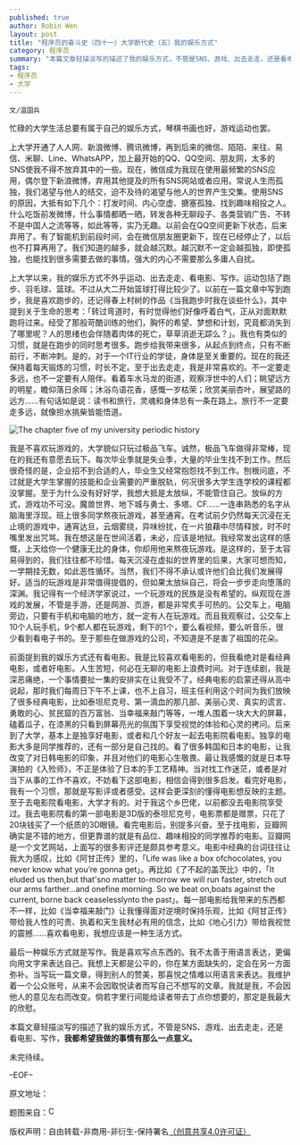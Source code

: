 ```yaml
---
published: true
author: Robin Wen
layout: post
title: "程序员的奋斗史（四十一）大学断代史（五）我的娱乐方式"
category: 程序员
summary: "本篇文章轻描淡写的描述了我的娱乐方式，不管是SNS、游戏、出去走走，还是看电影、写作，我都希望我做的事情有那么一点意义。"
tags: 
- 程序员
- 大学
---
```


`文/温国兵`

忙碌的大学生活总要有属于自己的娱乐方式，琴棋书画也好，游戏运动也罢。

上大学开通了人人网、新浪微博、腾讯微博，再到后来的微信、陌陌、来往、易信、米聊、Line、WhatsAPP，加上最开始的QQ、QQ空间、朋友网，太多的SNS使我不得不放弃其中的一些。现在，微信成为我现在使用最频繁的SNS应用，偶尔登下新浪微博，弃用其他提及的所有SNS网站或者应用。常说人生而孤独，我们渴望与他人的结交，迫不及待的渴望与他人的世界产生交集。使用SNS的原因，大抵有如下几个：打发时间、内心空虚、搪塞孤独、找到趣味相投之人。什么吃饭前发微博，什么事情都晒一晒，转发各种无聊段子、各类营销广告、不转不是中国人之流等等，如此等等，实乃无趣。以前会在QQ空间更新下状态，后来弃用了。有了智能机到前段时间，会在微信朋友圈更新下，现在已经停止了，以后也不打算再用了。我们知道的越多，就会越沉默。越沉默不一定会越孤独，即使孤独，也能找到很多需要去做的事情。强大的内心不需要那么多庸人自扰。

上大学以来，我的娱乐方式不外乎运动、出去走走、看电影、写作。运动包括了跑步、羽毛球、篮球。不过从大二开始篮球打得比较少了。以前在一篇文章中写到跑步，我是喜欢跑步的，还记得春上村树的作品《当我跑步时我在谈些什么》，其中提到关于生命的思考：「转过弯道时，有时觉得他们好像呼着白气，正从对面默默跑将过来。经受了那般苛酷训练的他们，胸怀的希望、梦想和计划，究竟都消失到了哪里呢？人的思绪也会伴随着肉体的死亡，草草消逝无踪么？」。我也有类似的习惯，就是在跑步的同时思考很多。跑步给我带来很多，从起点到终点，只有不断前行，不断冲刺。是的，对于一个IT行业的学徒，身体是至关重要的。现在的我还保持着每天锻炼的习惯，时长不定。至于出去走走，我是非常喜欢的。不一定要走多远，也不一定要有人陪伴。看着车水马龙的街道，观察浮世中的人们；眺望远方的明星，瞻仰落日余晖；沐浴鸟语花香，感慨一岁枯荣；欣赏美丽杏叶，展望路的远方……有句话如是说：读书和旅行，灵魂和身体总有一条在路上。旅行不一定要走多远，就像担水挑柴皆能悟道。

![The chapter five of my university periodic history](https://cdn.wenguobing.com/P1RucDC.jpg)

我是不喜欢玩游戏的，大学貌似只玩过极品飞车。诚然，极品飞车做得非常棒，现在的我还有意愿去玩下。每次毕业季就是失业季，大量的毕业生找不到工作。然后很奇怪的是，企业招不到合适的人，毕业生又经常抱怨找不到工作。刨根问底，不过就是大学生掌握的技能和企业需要的严重脱轨，何况很多大学生连学校的课程都没掌握。至于为什么没有好好学，我想大抵是太放纵，不能管住自己。放纵的方式，游戏功不可没。魔兽世界、地下城与勇士、多塔、CF……一连串熟悉的名字从脑海里浮现。班上很多同学熬夜玩游戏，甚至通宵。在考试前夕仍然每天沉浸在无止境的游戏中，通宵达旦，云烟雾绕，异味纷扰，在一片狼藉中尽情释放，时不时嘴里发出咒骂。我在想这是在世间活着，未必，应该是地狱。我经常发出这样的感慨，上天给你一个健康无比的身体，你却用他来熬夜玩游戏。是这样的，至于太容易得到的，我们往往都不珍惜。每天沉浸在虚拟的世界里的后果，大家可想而知，一学期挂无数，如此恶性循环。当然，我们不得不承认或许他们会比我们发展得好。适当的玩游戏是非常值得提倡的，但如果太放纵自己，将会一步步走向堕落的深渊。我记得有一个经济学家说过，一个玩游戏的民族是没有希望的。纵观现在游戏的发展，不管是手游，还是网游、页游，都是非常炙手可热的。公交车上，电脑旁边，只要有手机和电脑的地方，就一定有人在玩游戏。而且我观察过，公交车上10个人玩手机，9个都人都在玩游戏，剩下的1个，要么看视频，要么听音乐，很少看到看电子书的。至于那些在做游戏的公司，不知道是不是害了祖国的花朵。

前面提到我的娱乐方式还有看电影。我是比较喜欢看电影的，但我看绝对是看经典电影，或者好电影。人生苦短，何必在无聊的电影上浪费时间。对于连续剧，我是深恶痛绝，一个事情要扯一集的安排实在让我受不了。经典电影的启蒙还得从高中说起，那时我们每周日下午不上课，也不上自习，班主任利用这个时间为我们放映了很多经典电影，比如泰坦尼克号、第一滴血的那几部、美丽心灵、真实的谎言、勇敢的心、贫民窟的百万富翁、当幸福来敲门等等，一堆人围着一块大大的屏幕，磕着瓜子，在漆黑的只看到屏幕亮光的氛围下享受视觉的体验和心灵的拷问。后来到了大学，基本上是独享好电影，或者和几个好友一起去电影院看电影。独享的电影大多是同学推荐的，还有一部分是自己找的。看了很多韩国和日本的电影，让我改变了对日韩电影的印象，并且对他们的电影心生敬畏。最让我感慨的就是日本导演拍的《入殓师》，不正是体验了日本的手工艺精神。当对找工作迷茫，或者是对当下从事的工作不喜欢，不妨看下这部电影，相信会得到很多启发。看完好电影，我有一个习惯，那就是写影评或者感受。这样会更深刻的懂得电影想反映的主题。至于去电影院看电影，大学才有的。对于我这个乡巴佬，以前都没去电影院享受过。我去电影院看的第一部电影是3D版的泰坦尼克号，电影票都是赠票，只花了20块钱买了一个纸质的3D眼镜。看完电影后，别提多兴奋。至于找电影，豆瓣网确实是不错的地方，但更靠谱的就是有品位、趣味相投的同学推荐的电影。豆瓣网是一个文艺网站，上面写的很多影评还是颇具参考意义。电影中经典的台词往往让我大为感叹，比如《阿甘正传》里的，「Life was like a box ofchocolates, you never know what you’re gonna get」。再比如《了不起的盖茨比》中的，「It eluded us then,but that'sno matter to-morrow we will run faster, stretch out our arms farther...and onefine morning. So we beat on,boats against the current, borne back ceaselesslynto the past」。每一部电影给我带来的东西都不一样，比如《当幸福来敲门》让我懂得面对逆境时保持乐观，比如《阿甘正传》带给我人性的可贵、执着和天生我材必有用的信念，比如《地心引力》带给我视觉的震撼……喜欢看电影，我想应该是一种生活方式。

最后一种娱乐方式就是写作。我是喜欢写点东西的。我不太善于用语言表达，更偏向用文字来表达自己。我想上天都是公平的，你在某方面缺失的，定会在另一方面弥补。当写玩一篇文章，得到别人的赞美，那喜悦之情难以用语言来表达。我维护着一个公众账号，从来不会因取悦读者而写自己不想写的文章。我就是我，不会因他人的意见左右而改变。倘若字里行间能给读者带去丁点你想要的，那定是我最大的欣慰。

本篇文章轻描淡写的描述了我的娱乐方式，不管是SNS、游戏、出去走走，还是看电影、写作，**我都希望我做的事情有那么一点意义。**

未完待续。

–EOF–

原文地址：<a href="http://blog.csdn.net/justdb/article/details/35778205" target="_blank"><img src="https://cdn.wenguobing.com/BROigUO.jpg" title="" height="16px" width="16px" border="0" alt="" /></a>

题图来自：<a href="http://blog.csdn.net/justdb/article/details/35778205" target="_blank"><img src="https://cdn.wenguobing.com/BROigUO.jpg" title="CUIT 银杏" height="16px" width="16px" border="0" alt="CUIT 银杏" /></a>

版权声明：自由转载-非商用-非衍生-保持署名<a href="http://creativecommons.org/licenses/by-nc-nd/4.0/deed.zh" target="_blank">（创意共享4.0许可证）</a>
